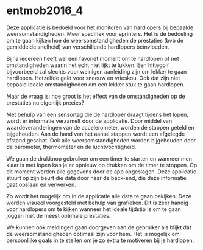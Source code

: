 # entmob2016_4

Deze applicatie is bedoeld voor het monitoren van hardlopers bij bepaalde weersomstandigheden. Meer specifiek voor sprinters.
Het is de bedoeling om te gaan kijken hoe de weersomstandigheden de prestaties (bvb de gemiddelde snelheid) van verschillende hardlopers beïnvloeden. 

Bijna iedereen heeft wel een favoriet moment om te hardlopen of net omstandigheden waarin het echt niet lijkt te lukken. Een hittegolf bijvoorbeeld zal slechts voor weinigen aanleiding zijn om lekker te gaan hardlopen.
Hetzelfde geld voor sneeuw en vrieskou. Ook dat zijn niet bepaald ideale omstandigheden om een lekker stuk te gaan hardlopen.

Maar de vraag is: hoe groot is het effect van de omstandigheden op de prestaties nu eigenlijk precies?

Met behulp van een sensortag die de hardloper draagt tijdens het lopen, wordt er informatie verzamelt door de applicatie.
Door middel van waardeveranderingen van de accelerometer, worden de stappen geteld en bijgehouden. Aan de hand van het aantal stappen wordt een afgelegde afstand geschat. Ook alle weersomstandigheden worden bijgehouden door de barometer, thermometer en de luchtvochtigheid.

We gaan de drukknop gebruiken om een timer te starten en wanneer men klaar is met lopen kan je er opnieuw op drukken om de timer te stoppen. Op dit moment worden alle gegevens door de app opgeslagen.
Deze applicatie stuurt op zijn beurt die data door naar de back-end, die deze informatie gaat opslaan en verwerken.

Zo wordt het mogelijk om in de applicatie alle data te gaan bekijken. Deze worden visueel voorgesteld met behulp van grafieken.
Dit is zeer handig voor hardlopers om te kijken wanneer het ideale tijdstip is om te gaan joggen met de meest optimale prestaties.

We kunnen ook meldingen gaan doorgeven aan de gebruiker als blijkt dat de weersomstandigheden optimaal zijn voor hem. Het is mogelijk om persoonlijke goals in te stellen om je zo extra te motiveren bij je hardlopen.

